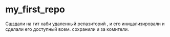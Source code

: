 # my_first_repo
 Сщздали на гит хаби удаленный репазиторий , и его иницализировали и сделали его доступный всем. сохранили и за комители.




